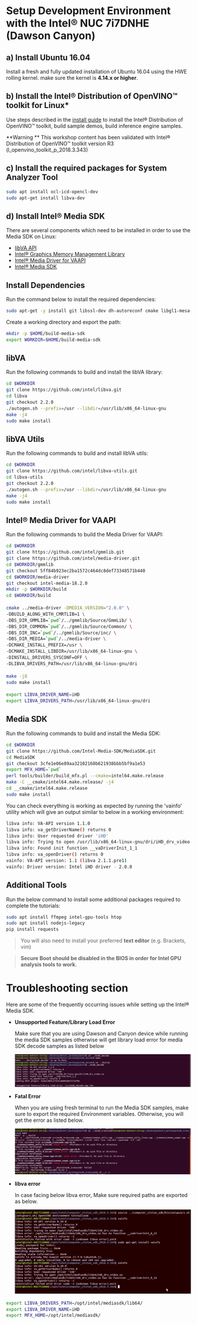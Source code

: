 # Setup Development Environment with the Intel® NUC 7i7DNHE (Dawson Canyon)

## a) Install Ubuntu 16.04
Install a fresh and fully updated installation of Ubuntu 16.04 using the HWE rolling kernel. make sure the kernel is **4.14.x or higher**.

## b) Install the Intel® Distribution of OpenVINO™ toolkit for Linux*
Use steps described in the [install guide](https://software.intel.com/en-us/articles/OpenVINO-Install-Linux) to install the Intel® Distribution of OpenVINO™ toolkit, build sample demos, build inference engine samples.

**Warning ** This workshop content has been validated with Intel® Distribution of OpenVINO™ toolkit version R3 (l_openvino_toolkit_p_2018.3.343)

## c) Install the required packages for System Analyzer Tool
``` bash
sudo apt install ocl-icd-opencl-dev
sudo apt-get install libva-dev
```

## d) Install Intel® Media SDK
There are several components which need to be installed in order to use the Media SDK on Linux:
 - [libVA API](https://github.com/intel/libva)
 - [Intel® Graphics Memory Management Library](https://github.com/intel/gmmlib)
 - [Intel® Media Driver for VAAPI](https://github.com/intel/media-driver)
 - [Intel® Media SDK](https://github.com/Intel-Media-SDK/MediaSDK)

## Install Dependencies
Run the command below to install the required dependencies:
``` bash
sudo apt-get -y install git libssl-dev dh-autoreconf cmake libgl1-mesa-dev libpciaccess-dev
```
Create a working directory and export the path:
``` bash
mkdir -p $HOME/build-media-sdk
export WORKDIR=$HOME/build-media-sdk
```

## libVA
Run the following commands to build and install the libVA library:
``` bash
cd $WORKDIR
git clone https://github.com/intel/libva.git
cd libva
git checkout 2.2.0
./autogen.sh --prefix=/usr --libdir=/usr/lib/x86_64-linux-gnu
make -j4
sudo make install
```
## libVA Utils
Run the following commands to build and install libVA utils:
``` bash
cd $WORKDIR
git clone https://github.com/intel/libva-utils.git
cd libva-utils
git checkout 2.2.0
./autogen.sh --prefix=/usr --libdir=/usr/lib/x86_64-linux-gnu
make -j4
sudo make install
```
## Intel® Media Driver for VAAPI
Run the following commands to build the Media Driver for VAAPI:
``` bash
cd $WORKDIR
git clone https://github.com/intel/gmmlib.git
git clone https://github.com/intel/media-driver.git
cd $WORKDIR/gmmlib
git checkout 5ff84b923ec2ba1572c464dc8def73348571b440
cd $WORKDIR/media-driver
git checkout intel-media-18.2.0
mkdir -p $WORKDIR/build
cd $WORKDIR/build

cmake ../media-driver -DMEDIA_VERSION="2.0.0" \
-DBUILD_ALONG_WITH_CMRTLIB=1 \
-DBS_DIR_GMMLIB=`pwd`/../gmmlib/Source/GmmLib/ \
-DBS_DIR_COMMON=`pwd`/../gmmlib/Source/Common/ \
-DBS_DIR_INC=`pwd`/../gmmlib/Source/inc/ \
-DBS_DIR_MEDIA=`pwd`/../media-driver \
-DCMAKE_INSTALL_PREFIX=/usr \
-DCMAKE_INSTALL_LIBDIR=/usr/lib/x86_64-linux-gnu \
-DINSTALL_DRIVERS_SYSCONF=OFF \
-DLIBVA_DRIVERS_PATH=/usr/lib/x86_64-linux-gnu/dri

make -j8
sudo make install

export LIBVA_DRIVER_NAME=iHD
export LIBVA_DRIVERS_PATH=/usr/lib/x86_64-linux-gnu/dri
```
## Media SDK
Run the following commands to build and install the Media SDK:
``` bash
cd $WORKDIR
git clone https://github.com/Intel-Media-SDK/MediaSDK.git
cd MediaSDK
git checkout 3cfe1e06e89aa32102160b621938bbb5bf9a1e53
export MFX_HOME=`pwd`
perl tools/builder/build_mfx.pl --cmake=intel64.make.release
make -C __cmake/intel64.make.release/ -j4
cd __cmake/intel64.make.release
sudo make install
```
You can check everything is working as expected by running the 'vainfo' utility which will give an output similar to below in a working environment:
``` bash
libva info: VA-API version 1.1.0
libva info: va_getDriverName() returns 0
libva info: User requested driver 'iHD'
libva info: Trying to open /usr/lib/x86_64-linux-gnu/dri/iHD_drv_video.so
libva info: Found init function __vaDriverInit_1_1
libva info: va_openDriver() returns 0
vainfo: VA-API version: 1.1 (libva 2.1.1.pre1)
vainfo: Driver version: Intel iHD driver - 2.0.0
```
## Additional Tools
Run the below command to install some additional packages required to complete the tutorials:
``` bash
sudo apt install ffmpeg intel-gpu-tools htop
sudo apt install nodejs-legacy
pip install requests
```
> You will also need to install your preferred **text editor** (e.g. Brackets, vim)

> **Secure Boot should be disabled in the BIOS in order for Intel GPU analysis tools to work.**

#	Troubleshooting section
Here are some of the frequently occurring issues while setting up the Intel® Media SDK.
- **Unsupported Feature/Library Load Error**

  Make sure that you are using Dawson and Canyon device while running the media SDK samples otherwise will get library load error for media SDK decode samples as listed below

  ![Unsupported feature](./Video_Performance/images/unsupported_feature_library.png)

- **Fatal Error**

  When you are using fresh terminal to run the Media SDK samples, make sure to export the required Environment variables. Otherwise, you will get the error as listed below.

  ![Fatal error](./Video_Performance/images/fatal_error.png)

- **libva error**

  In case facing below libva error, Make sure required paths are exported as below.

  ![libva error](./Video_Performance/images/libva-error.png)

```bash
export LIBVA_DRIVERS_PATH=/opt/intel/mediasdk/lib64/
export LIBVA_DRIVER_NAME=iHD
export MFX_HOME=/opt/intel/mediasdk/
```
  
